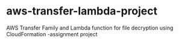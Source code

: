 # aws-transfer-lambda-project
AWS Transfer Family and Lambda function for file decryption using CloudFormation -assignment project
